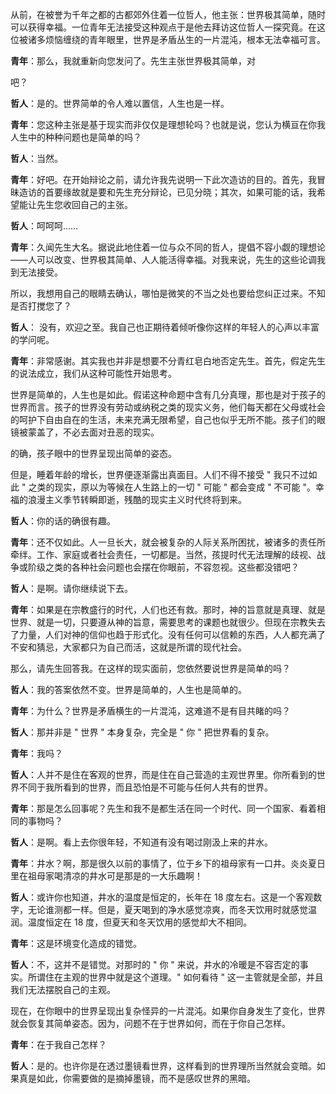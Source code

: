 从前，在被誉为千年之都的古都郊外住着一位哲人，他主张：世界极其简单，随时可以获得幸福。一位青年无法接受这种观点于是他去拜访这位哲人一探究竟。在这位被诸多烦恼缠绕的青年眼里，世界是矛盾丛生的一片混沌，根本无法幸福可言。

**青年**：那么，我就重新向您发问了。先生主张世界极其简单，对

吧？

**哲人**：是的。世界简单的令人难以置信，人生也是一样。

**青年**：您这种主张是基于现实而非仅仅是理想轮吗？也就是说，您认为横亘在你我人生中的种种问题也是简单的吗？

**哲人**：当然。

**青年**：好吧。在开始辩论之前，请允许我先说明一下此次造访的目的。首先，我冒昧造访的首要缘故就是要和先生充分辩论，已见分晓；其次，如果可能的话，我希望能让先生您收回自己的主张。

**哲人**：呵呵呵……

**青年**：久闻先生大名。据说此地住着一位与众不同的哲人，提倡不容小觑的理想论——人可以改变、世界极其简单、人人能活得幸福。对我来说，先生的这些论调我到无法接受。

所以，我想用自己的眼睛去确认，哪怕是微笑的不当之处也要给您纠正过来。不知是否打搅您了？

**哲人**： 没有，欢迎之至。我自己也正期待着倾听像你这样的年轻人的心声以丰富的学问呢。

**青年**：非常感谢。其实我也并非是想要不分青红皂白地否定先生。首先，假定先生的说法成立，我们从这种可能性开始思考。

世界是简单的，人生也是如此。假诺这种命题中含有几分真理，那也是对于孩子的世界而言。孩子的世界没有劳动或纳税之类的现实义务，他们每天都在父母或社会的呵护下自由自在的生活，未来充满无限希望，自己也似乎无所不能。孩子们的眼镜被蒙盖了，不必去面对丑恶的现实。

的确，孩子眼中的世界呈现出简单的姿态。

但是，睡着年龄的增长，世界便逐渐露出真面目。人们不得不接受 " 我只不过如此 " 之类的现实，原以为等候在人生路上的一切 " 可能 " 都会变成 " 不可能 "。幸福的浪漫主义季节转瞬即逝，残酷的现实主义时代终将到来。

**哲人**：你的话的确很有趣。

**青年**：还不仅如此。人一旦长大，就会被复杂的人际关系所困扰，被诸多的责任所牵绊。工作、家庭或者社会责任，一切都是。当然，孩提时代无法理解的歧视、战争或阶级之类的各种社会问题也会摆在你眼前，不容忽视。这些都没错吧？

**哲人**：是啊。请你继续说下去。

**青年**：如果是在宗教盛行的时代，人们也还有救。那时，神的旨意就是真理、就是世界、就是一切，只要遵从神的旨意，需要思考的课题也就很少。但现在宗教失去了力量，人们对神的信仰也趋于形式化。没有任何可以信赖的东西，人人都充满了不安和猜忌，大家都只为自己而活，这就是所谓的现代社会。

那么，请先生回答我。在这样的现实面前，您依然要说世界是简单的吗？

**哲人**：我的答案依然不变。世界是简单的，人生也是简单的。

**青年**：为什么？世界是矛盾横生的一片混沌，这难道不是有目共睹的吗？

**哲人**：那并非是 " 世界 " 本身复杂，完全是 " 你 " 把世界看的复杂。

**青年**：我吗？

**哲人**：人并不是住在客观的世界，而是住在自己营造的主观世界里。你所看到的世界不同于我所看到的世界，而且恐怕是不可能与任何人共有的世界。

**青年**：那是怎么回事呢？先生和我不是都生活在同一个时代、同一个国家、看着相同的事物吗？

**哲人**：是啊。看上去你很年轻，不知道有没有喝过刚汲上来的井水。

**青年**：井水？啊，那是很久以前的事情了，位于乡下的祖母家有一口井。炎炎夏日里在祖母家喝清凉的井水可是那是的一大乐趣啊！

**哲人**：或许你也知道，井水的温度是恒定的，长年在 18 度左右。这是一个客观数字，无论谁测都一样。但是，夏天喝到的净水感觉凉爽，而冬天饮用时就感觉温润。温度恒定在 18 度，但夏天和冬天饮用的感觉却大不相同。

**青年**：这是环境变化造成的错觉。

**哲人**：不，这并不是错觉。对那时的 " 你 " 来说，井水的冷暖是不容否定的事实。所谓住在主观的世界中就是这个道理。" 如何看待 " 这一主管就是全部，并且我们无法摆脱自己的主观。

现在，在你眼中的世界呈现出复杂怪异的一片混沌。如果你自身发生了变化，世界就会恢复其简单姿态。因为，问题不在于世界如何，而在于你自己怎样。

**青年**：在于我自己怎样？

**哲人**：是的。也许你是在透过墨镜看世界，这样看到的世界理所当然就会变暗。如果真是如此，你需要做的是摘掉墨镜，而不是感叹世界的黑暗。
